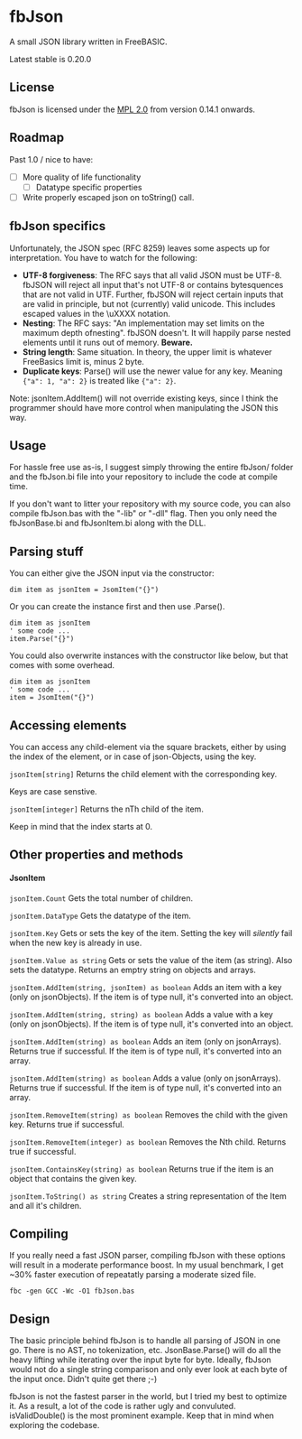 # fbJson

A small JSON library written in FreeBASIC.

Latest stable is 0.20.0 

## License

fbJson is licensed under the [MPL 2.0](https://www.mozilla.org/en-US/MPL/2.0/) from version 0.14.1 onwards.

## Roadmap

Past 1.0 / nice to have:

* [ ] More quality of life functionality
	* [ ] Datatype specific properties
* [ ] Write properly escaped json on toString() call.

## fbJson specifics

Unfortunately, the JSON spec (RFC 8259) leaves some aspects up for interpretation. You have to watch for the following:

* **UTF-8 forgiveness**: The RFC says that all valid JSON must be UTF-8. fbJSON will reject all input that's not UTF-8 or contains
 bytesquences that are not valid in UTF. Further, fbJSON will reject certain inputs that are valid in principle, but not (currently) valid
 unicode. This includes escaped values in the \uXXXX notation.
* **Nesting**: The RFC says: "An implementation may set limits on the maximum depth ofnesting". fbJSON doesn't. It will happily
 parse nested elements until it runs out of memory. **Beware.**
* **String length**: Same situation. In theory, the upper limit is whatever FreeBasics limit is, minus 2 byte.
* **Duplicate keys**: Parse() will use the newer value for any key. Meaning ```{"a": 1, "a": 2}``` is treated like ```{"a": 2}```.

Note: jsonItem.AddItem() will not override existing keys, since I think the programmer should have more control when
manipulating the JSON this way.

## Usage

For hassle free use as-is, I suggest simply throwing the entire fbJson/ folder and the fbJson.bi file into your
repository to include the code at compile time. 

If you don't want to litter your repository with my source code, you can also compile fbJson.bas with the "-lib" or "-dll" 
flag. Then you only need the fbJsonBase.bi and fbJsonItem.bi along with the DLL.


## Parsing stuff

You can either give the JSON input via the constructor:

```
dim item as jsonItem = JsomItem("{}")
```

Or you can create the instance first and then use .Parse().

```
dim item as jsonItem
' some code ...
item.Parse("{}")
```

You could also overwrite instances with the constructor like below, but that comes with some overhead.

```
dim item as jsonItem
' some code ...
item = JsomItem("{}")
```

## Accessing elements

You can access any child-element via the square brackets, either by using the index of the element,
or in case of json-Objects, using the key.

`jsonItem[string]` 
Returns the child element with the corresponding key. 

Keys are case senstive.

`jsonItem[integer]` 
Returns the nTh child of the item.

Keep in mind that the index starts at 0.

## Other properties and methods

#### JsonItem

`jsonItem.Count` 
Gets the total number of children.

`jsonItem.DataType` 
Gets the datatype of the item.

`jsonItem.Key`
Gets or sets the key of the item. Setting the key will _silently_ fail when the new key is already in use. 

`jsonItem.Value as string` 
Gets or sets the value of the item (as string). Also sets the datatype. Returns an emptry string on objects and arrays.

`jsonItem.AddItem(string, jsonItem) as boolean` 
Adds an item with a key (only on jsonObjects).
If the item is of type null, it's converted into an object.

`jsonItem.AddItem(string, string) as boolean` 
Adds a value with a key (only on jsonObjects).
If the item is of type null, it's converted into an object.

`jsonItem.AddItem(string) as boolean` 
Adds an item (only on jsonArrays). Returns true if successful.
If the item is of type null, it's converted into an array.

`jsonItem.AddItem(string) as boolean` 
Adds a value (only on jsonArrays). Returns true if successful.
If the item is of type null, it's converted into an array.


`jsonItem.RemoveItem(string) as boolean` 
Removes the child with the given key. Returns true if successful.

`jsonItem.RemoveItem(integer) as boolean` 
Removes the Nth child. Returns true if successful.

`jsonItem.ContainsKey(string) as boolean` 
Returns true if the item is an object that contains the given key.

`jsonItem.ToString() as string` 
Creates a string representation of the Item and all it's children.

## Compiling

If you really need a fast JSON parser, compiling fbJson with these options will result in a moderate performance boost. 
In my usual benchmark, I get ~30% faster execution of repeatatly parsing a moderate sized file.

```
fbc -gen GCC -Wc -O1 fbJson.bas
```

## Design

The basic principle behind fbJson is to handle all parsing of JSON in one go. There is no AST, no tokenization, etc. 
JsonBase.Parse() will do all the heavy lifting while iterating over the input byte for byte. Ideally, fbJson would not
do a single string comparison and only ever look at each byte of the input once. Didn't quite get there ;-)

fbJson is not the fastest parser in the world, but I tried my best to optimize it. As a result, a lot of the code
is rather ugly and convuluted. isValidDouble() is the most prominent example. Keep that in mind when exploring the codebase.
